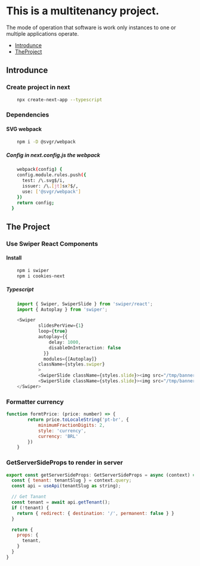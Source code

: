 # This is a multitenancy project.

<p>The mode of operation that software is work only instances to one or multiple applications operate.</p>

<p>

* [Introdunce](#Introdunce)
* [TheProject](#the-project)

</p>

## Introdunce

### Create project in next
```bash
    npx create-next-app --typescript
```

### Dependencies

#### SVG webpack
```bash
    npm i -D @svgr/webpack
```
##### Config in next.config.js the webpack
```bash
    webpack(config) {
    config.module.rules.push({
      test: /\.svg$/i,
      issuer: /\.[jt]sx?$/,
      use: ['@svgr/webpack']
    })
    return config;
  }
```

## The Project

### Use Swiper React Components

#### Install
```bash
    npm i swiper
    npm i cookies-next
```

##### Typescript

~~~typescript
    import { Swiper, SwiperSlide } from 'swiper/react';
    import { Autoplay } from 'swiper';

    <Swiper
            slidesPerView={1}
            loop={true}
            autoplay={{
                delay: 1000,
                disableOnInteraction: false
              }}
              modules={[Autoplay]}
            className={styles.swiper}
            >
            <SwiperSlide className={styles.slide}><img src="/tmp/banner1.png" alt=''/></SwiperSlide>
            <SwiperSlide className={styles.slide}><img src="/tmp/banner2.png" alt=''/></SwiperSlide>
    </Swiper>
~~~

### Formatter currency

~~~javascript
function formtPrice: (price: number) => {
        return price.toLocaleString('pt-br', {
            minimumFractionDigits: 2,
            style: 'currency',
            currency: 'BRL'
        })
    }
~~~

### GetServerSideProps to render in server

~~~javascript
export const getServerSideProps: GetServerSideProps = async (context) => {
  const { tenant: tenantSlug } = context.query;
  const api = useApi(tenantSlug as string);

  // Get Tanant
  const tenant = await api.getTenant();
  if (!tenant) {
    return { redirect: { destination: '/', permanent: false } }
  }

  return {
    props: {
      tenant,
    }
  }
}
~~~